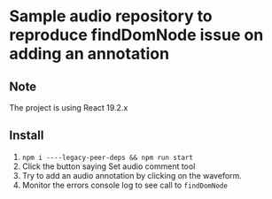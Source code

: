 # Sample audio repository to reproduce findDomNode issue on adding an annotation

## Note
The project is using React 19.2.x

## Install
1. `npm i ----legacy-peer-deps && npm run start`
2. Click the button saying Set audio comment tool
3. Try to add an audio annotation by clicking on the waveform.
4. Monitor the errors console log to see call to `findDomNode`
